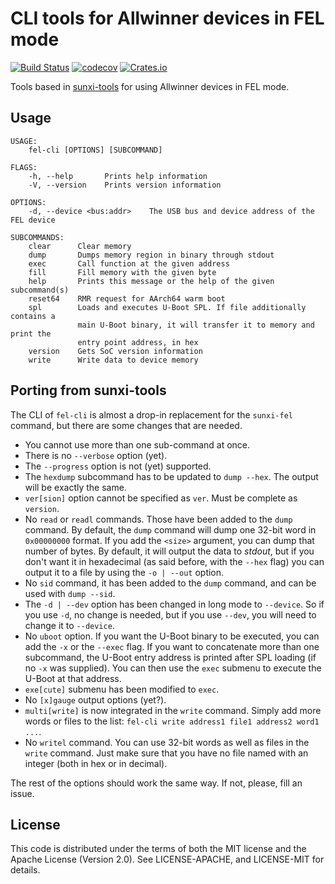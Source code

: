 # CLI tools for Allwinner devices in FEL mode

[![Build Status][build_svg]][build_status]
[![codecov][coverage_svg]][coverage_status]
[![Crates.io][crate_svg]][crate_link]

Tools based in [sunxi-tools](sunxi-tools) for using Allwinner devices in FEL
mode.

## Usage

```text
USAGE:
    fel-cli [OPTIONS] [SUBCOMMAND]

FLAGS:
    -h, --help       Prints help information
    -V, --version    Prints version information

OPTIONS:
    -d, --device <bus:addr>    The USB bus and device address of the FEL device

SUBCOMMANDS:
    clear      Clear memory
    dump       Dumps memory region in binary through stdout
    exec       Call function at the given address
    fill       Fill memory with the given byte
    help       Prints this message or the help of the given subcommand(s)
    reset64    RMR request for AArch64 warm boot
    spl        Loads and executes U-Boot SPL. If file additionally contains a
               main U-Boot binary, it will transfer it to memory and print the
               entry point address, in hex
    version    Gets SoC version information
    write      Write data to device memory
```

## Porting from sunxi-tools

The CLI of `fel-cli` is almost a drop-in replacement for the `sunxi-fel` command,
but there are some changes that are needed.

 - You cannot use more than one sub-command at once.
 - There is no `--verbose` option (yet).
 - The `--progress` option is not (yet) supported.
 - The `hexdump` subcommand has to be updated to `dump --hex`. The output will
   be exactly the same.
 - `ver[sion]` option cannot be specified as `ver`. Must be complete as
   `version`.
 - No `read` or `readl` commands. Those have been added to the `dump` command.
   By default, the `dump` command will dump one 32-bit word in `0x00000000`
   format. If you add the `<size>` argument, you can dump that number of bytes.
   By default, it will output the data to *stdout*, but if you don't want it in
   hexadecimal (as said before, with the `--hex` flag) you can output it to a
   file by using the `-o | --out` option.
 - No `sid` command, it has been added to the `dump` command, and can be used
   with `dump --sid`.
 - The `-d | --dev` option has been changed in long mode to `--device`. So if
   you use `-d`, no change is needed, but if you use `--dev`, you will need to
   change it to `--device`.
 - No `uboot` option. If you want the U-Boot binary to be executed, you can add
   the `-x` or the `--exec` flag. If you want to concatenate more than one
   subcommand, the U-Boot entry address is printed after SPL loading (if no `-x`
   was supplied). You can then use the `exec` submenu to execute the U-Boot at
   that address.
 - `exe[cute]` submenu has been modified to `exec`.
 - No `[x]gauge` output options (yet?).
 - `multi[write]` is now integrated in the `write` command. Simply add more\
   words or files to the list: `fel-cli write address1 file1 address2 word1 ...`.
 - No `writel` command. You can use 32-bit words as well as files in the `write`
   command. Just make sure that you have no file named with an integer (both in
   hex or in decimal).

The rest of the options should work the same way. If not, please, fill an issue.

## License

This code is distributed under the terms of both the MIT license and the Apache
License (Version 2.0). See LICENSE-APACHE, and LICENSE-MIT for details.

[sunxi-tools]: https://github.com/linux-sunxi/sunxi-tools

[build_svg]: https://travis-ci.org/Razican/fel-cli.svg?branch=master
[build_status]: https://travis-ci.org/Razican/fel-cli
[coverage_svg]: https://codecov.io/gh/Razican/fel-cli/branch/master/graph/badge.svg
[coverage_status]: https://codecov.io/gh/Razican/fel-cli
[crate_svg]: https://meritbadge.herokuapp.com/fel-cli
[crate_link]: https://crates.io/crates/fel-cli